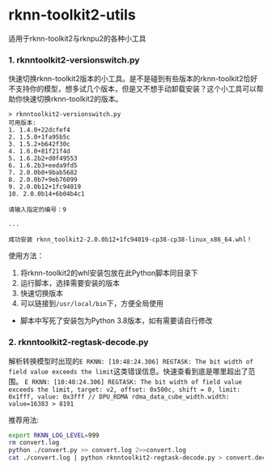 # rknn-toolkit2-utils
适用于rknn-toolkit2与rknpu2的各种小工具


### 1. rknntoolkit2-versionswitch.py

快速切换rknn-toolkit2版本的小工具。是不是碰到有些版本的rknn-toolkit2恰好不支持你的模型，想多试几个版本，但是又不想手动卸载安装？这个小工具可以帮助你快速切换rknn-toolkit2的版本。  

```log
> rknntoolkit2-versionswitch.py
可用版本:
1. 1.4.0+22dcfef4
2. 1.5.0+1fa95b5c
3. 1.5.2+b642f30c
4. 1.6.0+81f21f4d
5. 1.6.2b2+d0f49553
6. 1.6.2b3+eeda9fd5
7. 2.0.0b0+9bab5682
8. 2.0.0b7+9eb76099
9. 2.0.0b12+1fc94019
10. 2.0.0b14+6b04b4c1

请输入指定的编号：9

...

成功安装 rknn_toolkit2-2.0.0b12+1fc94019-cp38-cp38-linux_x86_64.whl！
```
使用方法：

1. 将rknn-toolkit2的whl安装包放在此Python脚本同目录下
2. 运行脚本，选择需要安装的版本
3. 快速切换版本
4. 可以链接到`/usr/local/bin`下，方便全局使用

- 脚本中写死了安装包为Python 3.8版本，如有需要请自行修改

### 2. rknntoolkit2-regtask-decode.py

解析转换模型时出现的`E RKNN: [10:48:24.306] REGTASK: The bit width of field value exceeds the limit`这类错误信息。快速查看到底是哪里超出了范围。
`E RKNN: [10:48:24.306] REGTASK: The bit width of field value exceeds the limit, target: v2, offset: 0x500c, shift = 0, limit: 0x1fff, value: 0x3fff // DPU_RDMA rdma_data_cube_width.width: value=16383 > 8191`

推荐用法:
```bash
export RKNN_LOG_LEVEL=999
rm convert.log
python ./convert.py >> convert.log 2>>convert.log
cat ./convert.log | python rknntoolkit2-regtask-decode.py > convert.decoded.log
```
